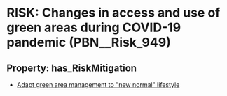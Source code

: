 # RISK: __Changes in access and use of green areas during COVID-19 pandemic__ (PBN__Risk_949)

## Property: has_RiskMitigation

* [Adapt green area management to "new normal" lifestyle](PBN__RiskMitigation_1318)

